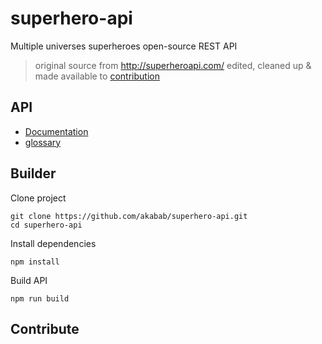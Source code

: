 # superhero-api

Multiple universes superheroes open-source REST API

> original source from http://superheroapi.com/ edited, cleaned up & made available to [contribution](#contribute)

## API
- [Documentation](api)
- [glossary](api/glossary.md)

## Builder

Clone project
```
git clone https://github.com/akabab/superhero-api.git
cd superhero-api
```

Install dependencies
```
npm install
```

Build API
```
npm run build
```

## Contribute
